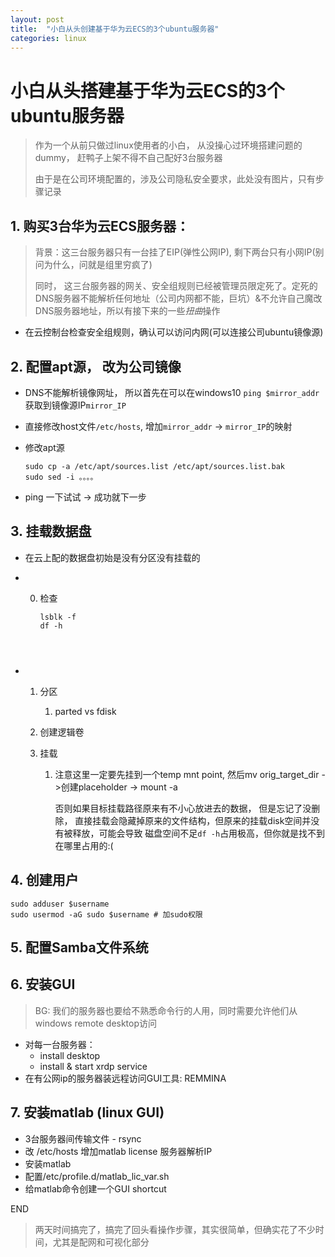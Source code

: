 ```yaml
---
layout: post
title:  "小白从头创建基于华为云ECS的3个ubuntu服务器"
categories: linux
---
```


# 小白从头搭建基于华为云ECS的3个ubuntu服务器

> 作为一个从前只做过linux使用者的小白， 从没操心过环境搭建问题的dummy， 赶鸭子上架不得不自己配好3台服务器
>
> 由于是在公司环境配置的，涉及公司隐私安全要求，此处没有图片，只有步骤记录

## 1. 购买3台华为云ECS服务器：

> 背景：这三台服务器只有一台挂了EIP(弹性公网IP), 剩下两台只有小网IP(别问为什么，问就是组里穷疯了)
>
> 同时， 这三台服务器的网关、安全组规则已经被管理员限定死了。定死的DNS服务器不能解析任何地址（公司内网都不能，巨坑）&不允许自己魔改DNS服务器地址，所以有接下来的一些*扭曲*操作



- 在云控制台检查安全组规则，确认可以访问内网(可以连接公司ubuntu镜像源)

## 2. 配置apt源， 改为公司镜像

- DNS不能解析镜像网址， 所以首先在可以在windows10 `ping $mirror_addr` 获取到镜像源IP`mirror_IP`

- 直接修改host文件`/etc/hosts`, 增加`mirror_addr` -> `mirror_IP`的映射

- 修改apt源

  ```
  sudo cp -a /etc/apt/sources.list /etc/apt/sources.list.bak
  sudo sed -i 。。。。
  ```

  

- ping 一下试试 -> 成功就下一步

## 3. 挂载数据盘

   - 在云上配的数据盘初始是没有分区没有挂载的

   - 0. 检查

        ```lsblk -f
        lsblk -f
        df -h
     ```

        

   - 1. 分区

        1. parted vs fdisk

     2. 创建逻辑卷

     3. 挂载

        1. 注意这里一定要先挂到一个temp mnt point, 然后mv orig_target_dir ->创建placeholder -> mount -a

           否则如果目标挂载路径原来有不小心放进去的数据， 但是忘记了没删除， 直接挂载会隐藏掉原来的文件结构，但原来的挂载disk空间并没有被释放，可能会导致 磁盘空间不足`df -h`占用极高，但你就是找不到在哪里占用的:(

## 4. 创建用户

   ```shell
   sudo adduser $username
   sudo usermod -aG sudo $username # 加sudo权限
   ```

## 5. 配置Samba文件系统

## 6. 安装GUI

> BG: 我们的服务器也要给不熟悉命令行的人用，同时需要允许他们从windows remote desktop访问



 - 对每一台服务器：
   	- install desktop
   -  install & start xrdp service
- 在有公网ip的服务器装远程访问GUI工具: REMMINA

## 7. 安装matlab (linux GUI)
   - 3台服务器间传输文件 - rsync
   - 改 /etc/hosts 增加matlab license 服务器解析IP
   - 安装matlab
   - 配置/etc/profile.d/matlab_lic_var.sh
   - 给matlab命令创建一个GUI shortcut

END

> 两天时间搞完了，搞完了回头看操作步骤，其实很简单，但确实花了不少时间，尤其是配网和可视化部分